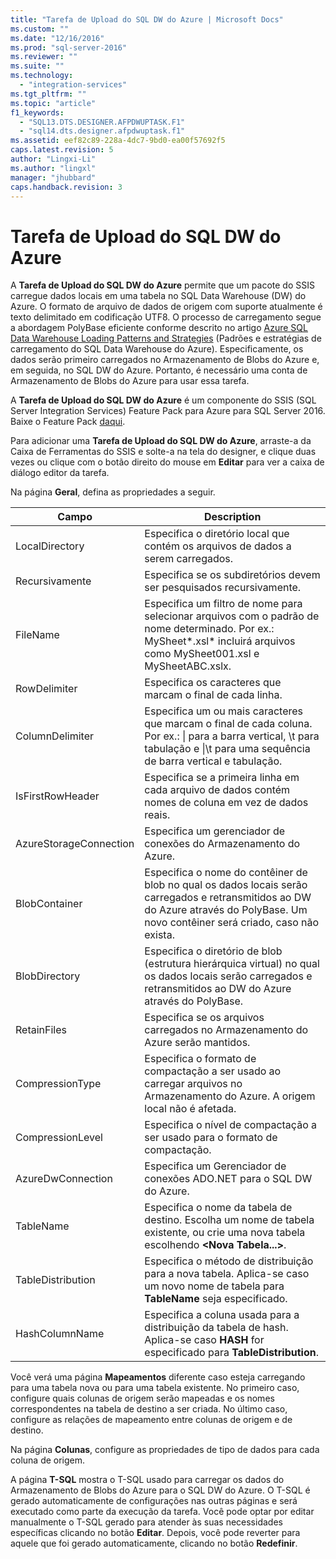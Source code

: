 ```yaml
---
title: "Tarefa de Upload do SQL DW do Azure | Microsoft Docs"
ms.custom: ""
ms.date: "12/16/2016"
ms.prod: "sql-server-2016"
ms.reviewer: ""
ms.suite: ""
ms.technology: 
  - "integration-services"
ms.tgt_pltfrm: ""
ms.topic: "article"
f1_keywords: 
  - "SQL13.DTS.DESIGNER.AFPDWUPTASK.F1"
  - "sql14.dts.designer.afpdwuptask.f1"
ms.assetid: eef82c89-228a-4dc7-9bd0-ea00f57692f5
caps.latest.revision: 5
author: "Lingxi-Li"
ms.author: "lingxl"
manager: "jhubbard"
caps.handback.revision: 3
---
```

# Tarefa de Upload do SQL DW do Azure
A **Tarefa de Upload do SQL DW do Azure** permite que um pacote do SSIS carregue dados locais em uma tabela no SQL Data Warehouse (DW) do Azure. O formato de arquivo de dados de origem com suporte atualmente é texto delimitado em codificação UTF8. O processo de carregamento segue a abordagem PolyBase eficiente conforme descrito no artigo [Azure SQL Data Warehouse Loading Patterns and Strategies](https://blogs.msdn.microsoft.com/sqlcat/2016/02/06/azure-sql-data-warehouse-loading-patterns-and-strategies/) (Padrões e estratégias de carregamento do SQL Data Warehouse do Azure). Especificamente, os dados serão primeiro carregados no Armazenamento de Blobs do Azure e, em seguida, no SQL DW do Azure. Portanto, é necessário uma conta de Armazenamento de Blobs do Azure para usar essa tarefa.

A **Tarefa de Upload do SQL DW do Azure** é um componente do SSIS (SQL Server Integration Services) Feature Pack para Azure para SQL Server 2016. Baixe o Feature Pack [daqui](http://go.microsoft.com/fwlink/?LinkID=626967).

Para adicionar uma **Tarefa de Upload do SQL DW do Azure**, arraste-a da Caixa de Ferramentas do SSIS e solte-a na tela do designer, e clique duas vezes ou clique com o botão direito do mouse em **Editar** para ver a caixa de diálogo editor da tarefa.

Na página **Geral**, defina as propriedades a seguir.

Campo|Description
-----|-----------
LocalDirectory|Especifica o diretório local que contém os arquivos de dados a serem carregados.
Recursivamente|Especifica se os subdiretórios devem ser pesquisados recursivamente.
FileName|Especifica um filtro de nome para selecionar arquivos com o padrão de nome determinado. Por ex.: MySheet*.xsl\* incluirá arquivos como MySheet001.xsl e MySheetABC.xslx.
RowDelimiter|Especifica os caracteres que marcam o final de cada linha.
ColumnDelimiter|Especifica um ou mais caracteres que marcam o final de cada coluna. Por ex.: &#124; para a barra vertical, \t para tabulação e &#124;\t para uma sequência de barra vertical e tabulação.
IsFirstRowHeader|Especifica se a primeira linha em cada arquivo de dados contém nomes de coluna em vez de dados reais.
AzureStorageConnection|Especifica um gerenciador de conexões do Armazenamento do Azure.
BlobContainer|Especifica o nome do contêiner de blob no qual os dados locais serão carregados e retransmitidos ao DW do Azure através do PolyBase. Um novo contêiner será criado, caso não exista.
BlobDirectory|Especifica o diretório de blob (estrutura hierárquica virtual) no qual os dados locais serão carregados e retransmitidos ao DW do Azure através do PolyBase.
RetainFiles|Especifica se os arquivos carregados no Armazenamento do Azure serão mantidos.
CompressionType|Especifica o formato de compactação a ser usado ao carregar arquivos no Armazenamento do Azure. A origem local não é afetada.
CompressionLevel|Especifica o nível de compactação a ser usado para o formato de compactação.
AzureDwConnection|Especifica um Gerenciador de conexões ADO.NET para o SQL DW do Azure.
TableName|Especifica o nome da tabela de destino. Escolha um nome de tabela existente, ou crie uma nova tabela escolhendo **\<Nova Tabela...>**.
TableDistribution|Especifica o método de distribuição para a nova tabela. Aplica-se caso um novo nome de tabela para **TableName** seja especificado.
HashColumnName|Especifica a coluna usada para a distribuição da tabela de hash. Aplica-se caso **HASH** for especificado para **TableDistribution**.

Você verá uma página **Mapeamentos** diferente caso esteja carregando para uma tabela nova ou para uma tabela existente. No primeiro caso, configure quais colunas de origem serão mapeadas e os nomes correspondentes na tabela de destino a ser criada. No último caso, configure as relações de mapeamento entre colunas de origem e de destino.

Na página **Colunas**, configure as propriedades de tipo de dados para cada coluna de origem.

A página **T-SQL** mostra o T-SQL usado para carregar os dados do Armazenamento de Blobs do Azure para o SQL DW do Azure. O T-SQL é gerado automaticamente de configurações nas outras páginas e será executado como parte da execução da tarefa. Você pode optar por editar manualmente o T-SQL gerado para atender às suas necessidades específicas clicando no botão **Editar**. Depois, você pode reverter para aquele que foi gerado automaticamente, clicando no botão **Redefinir**.
